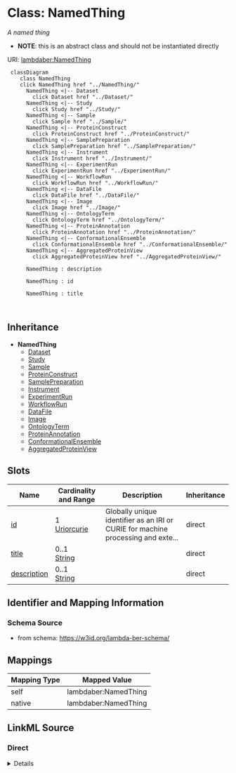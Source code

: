 

# Class: NamedThing 


_A named thing_




* __NOTE__: this is an abstract class and should not be instantiated directly


URI: [lambdaber:NamedThing](https://w3id.org/lambda-ber-schema/NamedThing)





```mermaid
 classDiagram
    class NamedThing
    click NamedThing href "../NamedThing/"
      NamedThing <|-- Dataset
        click Dataset href "../Dataset/"
      NamedThing <|-- Study
        click Study href "../Study/"
      NamedThing <|-- Sample
        click Sample href "../Sample/"
      NamedThing <|-- ProteinConstruct
        click ProteinConstruct href "../ProteinConstruct/"
      NamedThing <|-- SamplePreparation
        click SamplePreparation href "../SamplePreparation/"
      NamedThing <|-- Instrument
        click Instrument href "../Instrument/"
      NamedThing <|-- ExperimentRun
        click ExperimentRun href "../ExperimentRun/"
      NamedThing <|-- WorkflowRun
        click WorkflowRun href "../WorkflowRun/"
      NamedThing <|-- DataFile
        click DataFile href "../DataFile/"
      NamedThing <|-- Image
        click Image href "../Image/"
      NamedThing <|-- OntologyTerm
        click OntologyTerm href "../OntologyTerm/"
      NamedThing <|-- ProteinAnnotation
        click ProteinAnnotation href "../ProteinAnnotation/"
      NamedThing <|-- ConformationalEnsemble
        click ConformationalEnsemble href "../ConformationalEnsemble/"
      NamedThing <|-- AggregatedProteinView
        click AggregatedProteinView href "../AggregatedProteinView/"
      
      NamedThing : description
        
      NamedThing : id
        
      NamedThing : title
        
      
```





## Inheritance
* **NamedThing**
    * [Dataset](Dataset.md)
    * [Study](Study.md)
    * [Sample](Sample.md)
    * [ProteinConstruct](ProteinConstruct.md)
    * [SamplePreparation](SamplePreparation.md)
    * [Instrument](Instrument.md)
    * [ExperimentRun](ExperimentRun.md)
    * [WorkflowRun](WorkflowRun.md)
    * [DataFile](DataFile.md)
    * [Image](Image.md)
    * [OntologyTerm](OntologyTerm.md)
    * [ProteinAnnotation](ProteinAnnotation.md)
    * [ConformationalEnsemble](ConformationalEnsemble.md)
    * [AggregatedProteinView](AggregatedProteinView.md)



## Slots

| Name | Cardinality and Range | Description | Inheritance |
| ---  | --- | --- | --- |
| [id](id.md) | 1 <br/> [Uriorcurie](Uriorcurie.md) | Globally unique identifier as an IRI or CURIE for machine processing and exte... | direct |
| [title](title.md) | 0..1 <br/> [String](String.md) |  | direct |
| [description](description.md) | 0..1 <br/> [String](String.md) |  | direct |










## Identifier and Mapping Information






### Schema Source


* from schema: https://w3id.org/lambda-ber-schema/




## Mappings

| Mapping Type | Mapped Value |
| ---  | ---  |
| self | lambdaber:NamedThing |
| native | lambdaber:NamedThing |






## LinkML Source

<!-- TODO: investigate https://stackoverflow.com/questions/37606292/how-to-create-tabbed-code-blocks-in-mkdocs-or-sphinx -->

### Direct

<details>
```yaml
name: NamedThing
description: A named thing
from_schema: https://w3id.org/lambda-ber-schema/
abstract: true
attributes:
  id:
    name: id
    description: Globally unique identifier as an IRI or CURIE for machine processing
      and external references. Used for linking data across systems and semantic web
      integration.
    from_schema: https://w3id.org/lambda-ber-schema/
    rank: 1000
    identifier: true
    domain_of:
    - NamedThing
    range: uriorcurie
    required: true
  title:
    name: title
    from_schema: https://w3id.org/lambda-ber-schema/
    rank: 1000
    slot_uri: dcterms:title
    domain_of:
    - NamedThing
  description:
    name: description
    from_schema: https://w3id.org/lambda-ber-schema/
    rank: 1000
    domain_of:
    - NamedThing
    - AttributeGroup
    range: string

```
</details>

### Induced

<details>
```yaml
name: NamedThing
description: A named thing
from_schema: https://w3id.org/lambda-ber-schema/
abstract: true
attributes:
  id:
    name: id
    description: Globally unique identifier as an IRI or CURIE for machine processing
      and external references. Used for linking data across systems and semantic web
      integration.
    from_schema: https://w3id.org/lambda-ber-schema/
    rank: 1000
    identifier: true
    alias: id
    owner: NamedThing
    domain_of:
    - NamedThing
    range: uriorcurie
  title:
    name: title
    from_schema: https://w3id.org/lambda-ber-schema/
    rank: 1000
    slot_uri: dcterms:title
    alias: title
    owner: NamedThing
    domain_of:
    - NamedThing
    range: string
  description:
    name: description
    from_schema: https://w3id.org/lambda-ber-schema/
    rank: 1000
    alias: description
    owner: NamedThing
    domain_of:
    - NamedThing
    - AttributeGroup
    range: string

```
</details>